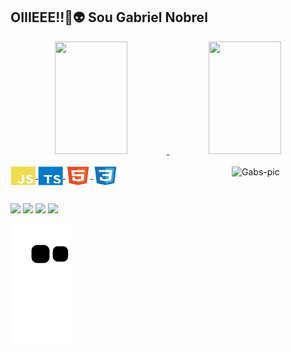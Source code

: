 ## OIIIEEE!!🖖👽 Sou Gabriel Nobrel

<div align="center">
  <a href="https://github.com/gabrielnobrel">
  <img height="180em" width="48%" src="https://github-readme-stats.vercel.app/api?username=gabrielnobrel&theme=material-palenight&show_icons=true"/>
  <img height="180em" width="48%" src="https://github-readme-stats.vercel.app/api/top-langs/?username=gabrielnobrel&layout=compact&theme=material-palenight"/>
</div>

<div style="display: inline_block"><br>
  <img align="center" alt="Gabs-Js" height="30" width="40" src="https://raw.githubusercontent.com/devicons/devicon/master/icons/javascript/javascript-plain.svg">
  <img align="center" alt="Gabs-Ts" height="30" width="40" src="https://raw.githubusercontent.com/devicons/devicon/master/icons/typescript/typescript-plain.svg">
  <img align="center" alt="Gabs-HTML" height="30" width="40" src="https://raw.githubusercontent.com/devicons/devicon/master/icons/html5/html5-original.svg">
  <img align="center" alt="Gabs-CSS" height="30" width="40" src="https://raw.githubusercontent.com/devicons/devicon/master/icons/css3/css3-original.svg">
  <a href="https://picasion.com/"><img src="https://i.picasion.com/pic92/43c623824b10ce922f548db5f016dffa.gif" align="right" width="150" height="150" border-radius="10px;" alt="Gabs-pic"></a>
</div>

##

<div> 
  <a href="https://www.instagram.com/gabrielnobrel/" target="_blank"><img src="https://img.shields.io/badge/-Instagram-%23E4405F?style=for-the-badge&logo=instagram&logoColor=white" target="_blank"></a>
  <a href = "mailto:gabriel_nobresantos@hotmail.com"><img src="https://img.shields.io/badge/-Outlook-%23333?style=for-the-badge&logo=outlook&color=113B6D" target="_blank"></a>
  <a href="https://www.linkedin.com/in/gabrielnobrel" target="_blank"><img src="https://img.shields.io/badge/-LinkedIn-%230077B5?style=for-the-badge&logo=linkedin&logoColor=white" target="_blank"></a>
  <a href = "https://t.me/gabrielnobrel/"><img src="https://img.shields.io/badge/-Telegram-%230077B5?style=for-the-badge&logo=telegram&logoColor=white&color=509D40" target="_blank"></a>
</div>

![Snake animation](https://github.com/gabrielnobrel/GabrielNobre/blob/output/github-contribution-grid-snake.svg)
